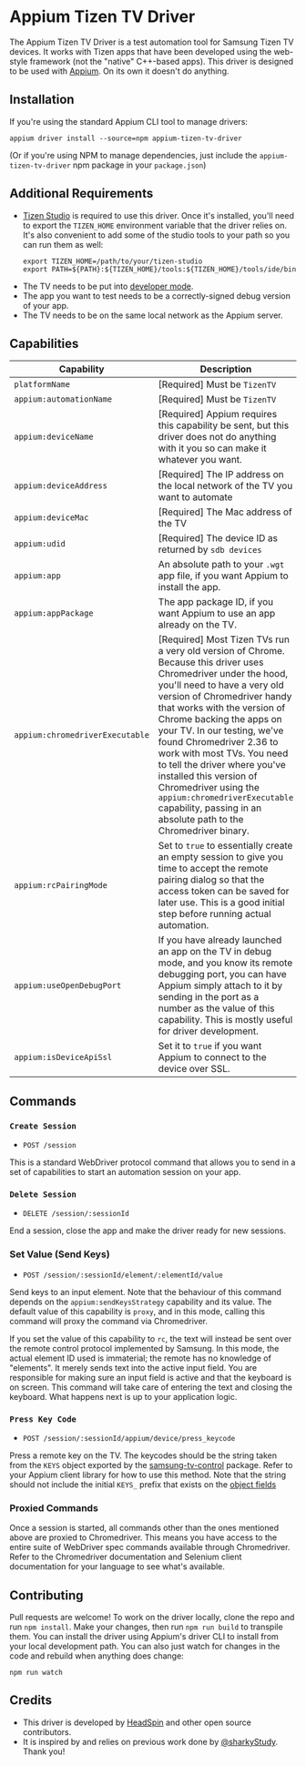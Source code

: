# Appium Tizen TV Driver

The Appium Tizen TV Driver is a test automation tool for Samsung Tizen TV devices. It works with
Tizen apps that have been developed using the web-style framework (not the "native" C++-based
apps). This driver is designed to be used with [Appium](https://github.com/appium/appium). On its
own it doesn't do anything.

## Installation

If you're using the standard Appium CLI tool to manage drivers:

```
appium driver install --source=npm appium-tizen-tv-driver
```

(Or if you're using NPM to manage dependencies, just include the `appium-tizen-tv-driver` npm
package in your `package.json`)

## Additional Requirements

- [Tizen Studio](https://developer.tizen.org/development/tizen-studio/download) is required to use
  this driver. Once it's installed, you'll need to export the `TIZEN_HOME` environment variable
  that the driver relies on. It's also convenient to add some of the studio tools to your path so
  you can run them as well:
    ```
    export TIZEN_HOME=/path/to/your/tizen-studio
    export PATH=${PATH}:${TIZEN_HOME}/tools:${TIZEN_HOME}/tools/ide/bin
    ```
- The TV needs to be put into [developer mode](https://developer.samsung.com/smarttv/develop/getting-started/using-sdk/tv-device.html).
- The app you want to test needs to be a correctly-signed debug version of your app.
- The TV needs to be on the same local network as the Appium server.

## Capabilities

|Capability|Description|
|--|--|
|`platformName`|[Required] Must be `TizenTV`|
|`appium:automationName`|[Required] Must be `TizenTV`|
|`appium:deviceName`|[Required] Appium requires this capability be sent, but this driver does not do anything with it you so can make it whatever you want.|
|`appium:deviceAddress`|[Required] The IP address on the local network of the TV you want to automate|
|`appium:deviceMac`|[Required] The Mac address of the TV|
|`appium:udid`|[Required] The device ID as returned by `sdb devices`|
|`appium:app`|An absolute path to your `.wgt` app file, if you want Appium to install the app.|
|`appium:appPackage`|The app package ID, if you want Appium to use an app already on the TV.|
|`appium:chromedriverExecutable`|[Required] Most Tizen TVs run a very old version of Chrome. Because this driver uses Chromedriver under the hood, you'll need to have a very old version of Chromedriver handy that works with the version of Chrome backing the apps on your TV. In our testing, we've found Chromedriver 2.36 to work with most TVs. You need to tell the driver where you've installed this version of Chromedriver using the `appium:chromedriverExecutable` capability, passing in an absolute path to the Chromedriver binary.|
|`appium:rcPairingMode`|Set to `true` to essentially create an empty session to give you time to accept the remote pairing dialog so that the access token can be saved for later use. This is a good initial step before running actual automation.|
|`appium:useOpenDebugPort`|If you have already launched an app on the TV in debug mode, and you know its remote debugging port, you can have Appium simply attach to it by sending in the port as a number as the value of this capability. This is mostly useful for driver development.|
|`appium:isDeviceApiSsl`|Set it to `true` if you want Appium to connect to the device over SSL.|

## Commands

### `Create Session`

- `POST /session`

This is a standard WebDriver protocol command that allows you to send in a set of capabilities to
start an automation session on your app.

###  `Delete Session`

- `DELETE /session/:sessionId`

End a session, close the app and make the driver ready for new sessions.

### Set Value (Send Keys)

* `POST /session/:sessionId/element/:elementId/value`

Send keys to an input element. Note that the behaviour of this command depends on the
`appium:sendKeysStrategy` capability and its value. The default value of this capability is
`proxy`, and in this mode, calling this command will proxy the command via Chromedriver.

If you set the value of this capability to `rc`, the text will instead be sent over the remote
control protocol implemented by Samsung. In this mode, the actual element ID used is immaterial;
the remote has no knowledge of "elements". It merely sends text into the active input field. You
are responsible for making sure an input field is active and that the keyboard is on screen. This
command will take care of entering the text and closing the keyboard. What happens next is up to
your application logic.

### `Press Key Code`

- `POST /session/:sessionId/appium/device/press_keycode`

Press a remote key on the TV. The keycodes should be the string taken from the `KEYS` object
exported by the [samsung-tv-control](https://www.npmjs.com/package/samsung-tv-control) package.
Refer to your Appium client library for how to use this method. Note that the string should not
include the initial `KEYS_` prefix that exists on the [object
fields](https://github.com/Toxblh/samsung-tv-control/blob/master/src/keys.ts)

### Proxied Commands

Once a session is started, all commands other than the ones mentioned above are proxied to
Chromedriver. This means you have access to the entire suite of WebDriver spec commands available
through Chromedriver. Refer to the Chromedriver documentation and Selenium client documentation for
your language to see what's available.

## Contributing

Pull requests are welcome! To work on the driver locally, clone the repo and run `npm install`.
Make your changes, then run `npm run build` to transpile them. You can install the driver using
Appium's driver CLI to install from your local development path. You can also just watch for
changes in the code and rebuild when anything does change:

```
npm run watch
```

## Credits

- This driver is developed by [HeadSpin](https://headspin.io) and other open source contributors.
- It is inspired by and relies on previous work done by [@sharkyStudy](https://github.com/sharkyStudy). Thank you!
